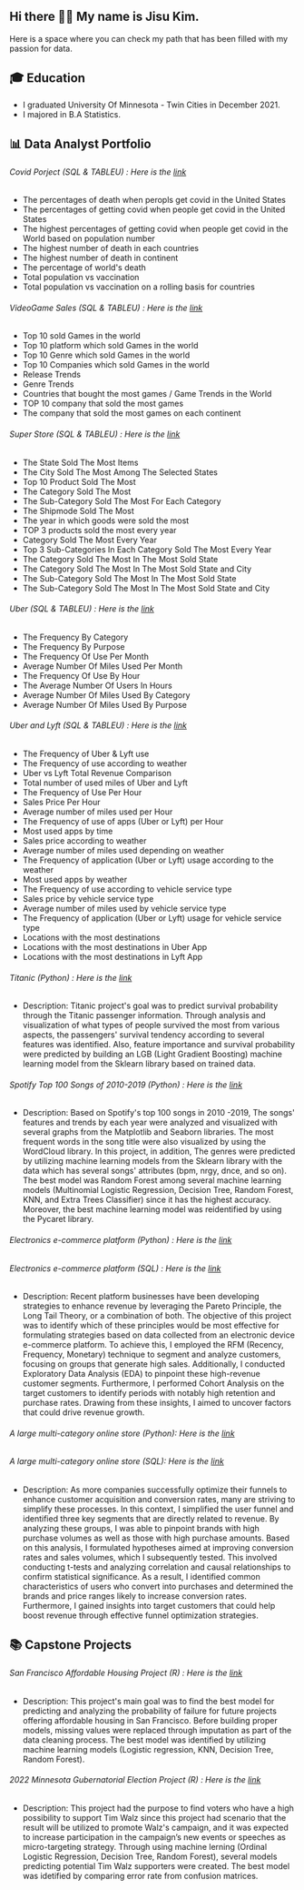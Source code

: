 ## Hi there 🙋‍♂️ My name is Jisu Kim. 

 Here is a space where you can check my path that has been filled with my passion for data.

## 🎓 Education
- I graduated University Of Minnesota - Twin Cities in December 2021. 
- I majored in B.A Statistics. 

## 📊 Data Analyst Portfolio
###### Covid Porject (SQL & TABLEU) : Here is the [link](https://github.com/PathofJisu/Data-Analyst-Portfolio/tree/main/1.%20Covid%20Porject/)
  * The percentages of death when peropls get covid in the United States
  * The percentages of getting covid when people get covid in the United States
  * The highest percentages of getting covid when people get covid in the World based on population number
  * The highest number of death in each countries
  * The highest number of death in continent
  * The percentage of world's death
  * Total population vs vaccination
  * Total population vs vaccination on a rolling basis for countries
###### VideoGame Sales (SQL & TABLEU) : Here is the [link](https://github.com/PathofJisu/Data-Analyst-Portfolio/tree/main/2.%20VideoGame%20Sales/)
  * Top 10 sold Games in the world
  * Top 10 platform which sold Games in the world
  * Top 10 Genre which sold Games in the world
  * Top 10 Companies which sold Games in the world
  * Release Trends
  * Genre Trends
  * Countries that bought the most games / Game Trends in the World
  * TOP 10 company that sold the most games
  * The company that sold the most games on each continent
###### Super Store (SQL & TABLEU) : Here is the [link](https://github.com/PathofJisu/Data-Analyst-Portfolio/tree/main/3.%20Super%20Store/)
  * The State Sold The Most Items
  * The City Sold The Most Among The Selected States
  * Top 10 Product Sold The Most
  * The Category Sold The Most
  * The Sub-Category Sold The Most For Each Category
  * The Shipmode Sold The Most
  * The year in which goods were sold the most
  * TOP 3 products sold the most every year
  * Category Sold The Most Every Year
  * Top 3 Sub-Categories In Each Category Sold The Most Every Year
  * The Category Sold The Most In The Most Sold State
  * The Category Sold The Most In The Most Sold State and City
  * The Sub-Category Sold The Most In The Most Sold State
  * The Sub-Category Sold The Most In The Most Sold State and City
###### Uber (SQL & TABLEU) : Here is the [link](https://github.com/PathofJisu/Data-Analyst-Portfolio/tree/main/4.%20Uber/)
  * The Frequency By Category
  * The Frequency By Purpose
  * The Frequency Of Use Per Month
  * Average Number Of Miles Used Per Month 
  * The Frequency Of Use By Hour
  * The Average Number Of Users In Hours
  * Average Number Of Miles Used By Category
  * Average Number Of Miles Used By Purpose
###### Uber and Lyft (SQL & TABLEU) : Here is the [link](https://github.com/PathofJisu/Data-Analyst-Portfolio/tree/main/5.%20Uber%20and%20Lyft/)
  * The Frequency of Uber & Lyft use
  * The Frequency of use according to weather
  * Uber vs Lyft Total Revenue Comparison
  * Total number of used miles of Uber and Lyft
  * The Frequency of Use Per Hour
  * Sales Price Per Hour
  * Average number of miles used per Hour
  * The Frequency of use of apps (Uber or Lyft) per Hour
  * Most used apps by time
  * Sales price according to weather
  * Average number of miles used depending on weather
  * The Frequency of application (Uber or Lyft) usage according to the weather
  * Most used apps by weather
  * The Frequency of use according to vehicle service type
  * Sales price by vehicle service type
  * Average number of miles used by vehicle service type
  * The Frequency of application (Uber or Lyft) usage for vehicle service type
  * Locations with the most destinations
  * Locations with the most destinations in Uber App
  * Locations with the most destinations in Lyft App
###### Titanic (Python) : Here is the [link](https://github.com/PathofJisu/Data-Analyst-Portfolio/tree/main/6.%20Titanic/Python)
  * Description: Titanic project's goal was to predict survival probability through the Titanic passenger information. Through analysis and visualization of what types of people survived the most from various aspects, the passengers' survival tendency according to several features was identified. Also, feature importance and survival probability were predicted by building an LGB (Light Gradient Boosting) machine learning model from the Sklearn library based on trained data.
###### Spotify Top 100 Songs of 2010-2019 (Python) : Here is the [link](https://github.com/PathofJisu/Data-Analyst-Portfolio/tree/main/7.%20Spotify%20(2010-2019)/Python)
  * Description: Based on Spotify's top 100 songs in 2010 -2019, The songs' features and trends by each year were analyzed and visualized with several graphs from the Matplotlib and Seaborn libraries. The most frequent words in the song title were also visualized by using the WordCloud library. In this project, in addition, The genres were predicted by utilizing machine learning models from the Sklearn library with the data which has several songs' attributes (bpm, nrgy, dnce, and so on).  The best model was Random Forest among several machine learning models (Multinomial Logistic Regression, Decision Tree, Random Forest, KNN, and Extra Trees Classifier) since it has the highest accuracy. Moreover, the best machine learning model was reidentified by using the Pycaret library.
###### Electronics e-commerce platform (Python) : Here is the [link](https://github.com/PathofJisu/Data-Analyst-Portfolio/tree/main/8.%20Electronics%20e-commerce%20platform/Python)
###### Electronics e-commerce platform (SQL) : Here is the [link](https://github.com/PathofJisu/Data-Analyst-Portfolio/tree/main/8.%20Electronics%20e-commerce%20platform/SQL)
  * Description: Recent platform businesses have been developing strategies to enhance revenue by leveraging the Pareto Principle, the Long Tail Theory, or a combination of both. The objective of this project was to identify which of these principles would be most effective for formulating strategies based on data collected from an electronic device e-commerce platform.
To achieve this, I employed the RFM (Recency, Frequency, Monetary) technique to segment and analyze customers, focusing on groups that generate high sales. Additionally, I conducted Exploratory Data Analysis (EDA) to pinpoint these high-revenue customer segments. Furthermore, I performed Cohort Analysis on the target customers to identify periods with notably high retention and purchase rates. Drawing from these insights, I aimed to uncover factors that could drive revenue growth.
###### A large multi-category online store (Python): Here is the [link](https://github.com/PathofJisu/Data-Analyst-Portfolio/tree/main/9.%20A%20large%20multi-category%20online%20store/Python)
###### A large multi-category online store (SQL): Here is the [link](https://github.com/PathofJisu/Data-Analyst-Portfolio/tree/main/9.%20A%20large%20multi-category%20online%20store/SQL)
  * Description: As more companies successfully optimize their funnels to enhance customer acquisition and conversion rates, many are striving to simplify these processes. In this context, I simplified the user funnel and identified three key segments that are directly related to revenue. By analyzing these groups, I was able to pinpoint brands with high purchase volumes as well as those with high purchase amounts.
Based on this analysis, I formulated hypotheses aimed at improving conversion rates and sales volumes, which I subsequently tested. This involved conducting t-tests and analyzing correlation and causal relationships to confirm statistical significance. As a result, I identified common characteristics of users who convert into purchases and determined the brands and price ranges likely to increase conversion rates. Furthermore, I gained insights into target customers that could help boost revenue through effective funnel optimization strategies.
  ## 📚 Capstone Projects
  ###### San Francisco Affordable Housing Project (R) : Here is the [link](https://github.com/PathofJisu/Capstone-Project/tree/main/STAT%204052/)
  * Description: This project's main goal was to find the best model for predicting and analyzing the probability of failure for future projects offering affordable housing in San Francisco. Before building proper models, missing values were replaced through imputation as part of the data cleaning process.  The best model was identified by utilizing machine learning models (Logistic regression, KNN, Decision Tree, Random Forest).
  ###### 2022 Minnesota Gubernatorial Election Project (R) : Here is the [link](https://github.com/PathofJisu/Capstone-Project/tree/main/STAT%204893W/)
  * Description: This project had the purpose to find voters who have a high possibility to support Tim Walz since this project had scenario that the result will be utilized to promote Walz's campaign, and it was expected to increase participation in the campaign’s new events or speeches as micro-targeting strategy. Through using machine lerning (Ordinal Logistic Regression, Decision Tree, Random Forest), several models predicting potential Tim Walz supporters were created. The best model was idetified by comparing error rate from confusion matrices. 
